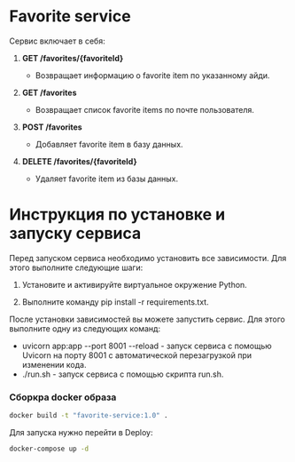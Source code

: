 # Favorite service
Сервис включает в себя:

1. **GET /favorites/{favoriteId}**
   - Возвращает информацию о favorite item по указанному айди.

2. **GET /favorites**
   - Возвращает список favorite items по почте пользователя.

3. **POST /favorites**
   - Добавляет favorite item в базу данных.

4. **DELETE /favorites/{favoriteId}**
   - Удаляет favorite item из базы данных.


# Инструкция по установке и запуску сервиса

Перед запуском сервиса необходимо установить все зависимости. Для этого выполните следующие шаги:

1. Установите и активируйте виртуальное окружение Python.

2. Выполните команду pip install -r requirements.txt.

После установки зависимостей вы можете запустить сервис. Для этого выполните одну из следующих команд:

- uvicorn app:app --port 8001 --reload - запуск сервиса с помощью Uvicorn на порту 8001 с автоматической перезагрузкой при изменении кода.
- ./run.sh - запуск сервиса с помощью скрипта run.sh.

### Сборкра docker образа
```bash
docker build -t "favorite-service:1.0" .
```

Для запуска нужно перейти в Deploy:
```bash
docker-compose up -d
```